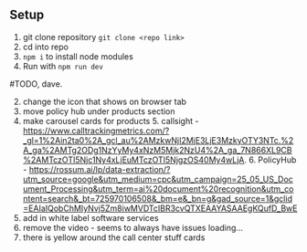 ## Setup
1. git clone repository `git clone <repo link>`
2. cd into repo
3. `npm i` to install node modules
4. Run with `npm run dev`




#TODO, dave.

2. change the icon that shows on browser tab
3. move policy hub under products section
4. make carousel cards for products
   5. callsight - https://www.calltrackingmetrics.com/?_gl=1%2Ain2ta0%2A_gcl_au%2AMzkwNjI2MjE3LjE3MzkyOTY3NTc.%2A_ga%2AMTg2ODg1NzYyMy4xNzM5Mjk2NzU4%2A_ga_7N866XL9CB%2AMTczOTI5Njc1Ny4xLjEuMTczOTI5NjgzOS40My4wLjA.
   6. PolicyHub - https://rossum.ai/lp/data-extraction/?utm_source=google&utm_medium=cpc&utm_campaign=25_05_US_Document_Processing&utm_term=ai%20document%20recognition&utm_content=search&_bt=725970106508&_bm=e&_bn=g&gad_source=1&gclid=EAIaIQobChMIyNvj5Zm8iwMVDTcIBR3cvQTXEAAYASAAEgKQufD_BwE
5. add in white label software services
6. remove the video - seems to always have issues loading...
7. there is yellow around the call center stuff cards


